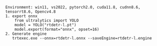     Environment: win11, vs2022, pytorch2.0, cuda11.8, cudnn8.6, tensorrt8.6, Opencv4.8
    1. export onnx
        from ultralytics import YOLO 
        model = YOLO("rtdetr-l.pt") 
        model.export(format="onnx", opset=16)
    2. Generate engine
       trtexec.exe --onnx=rtdetr-l.onnx --saveEngine=rtdetr-l.engine
